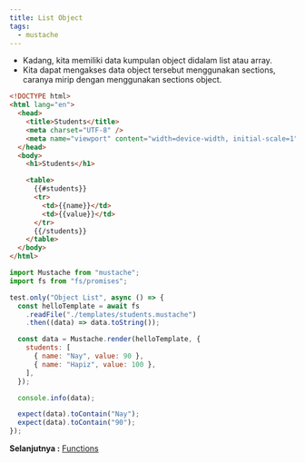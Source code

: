 ```yaml
---
title: List Object
tags:
  - mustache
---
```


- Kadang, kita memiliki data kumpulan object didalam list atau array.
- Kita dapat mengakses data object tersebut menggunakan sections, caranya mirip dengan menggunakan sections object.

```html
<!DOCTYPE html>
<html lang="en">
  <head>
    <title>Students</title>
    <meta charset="UTF-8" />
    <meta name="viewport" content="width=device-width, initial-scale=1" />
  </head>
  <body>
    <h1>Students</h1>

    <table>
      {{#students}}
      <tr>
        <td>{{name}}</td>
        <td>{{value}}</td>
      </tr>
      {{/students}}
    </table>
  </body>
</html>
```

```js
import Mustache from "mustache";
import fs from "fs/promises";

test.only("Object List", async () => {
  const helloTemplate = await fs
    .readFile("./templates/students.mustache")
    .then((data) => data.toString());

  const data = Mustache.render(helloTemplate, {
    students: [
      { name: "Nay", value: 90 },
      { name: "Hapiz", value: 100 },
    ],
  });

  console.info(data);

  expect(data).toContain("Nay");
  expect(data).toContain("90");
});
```

**Selanjutnya :** [Functions](functions.md)